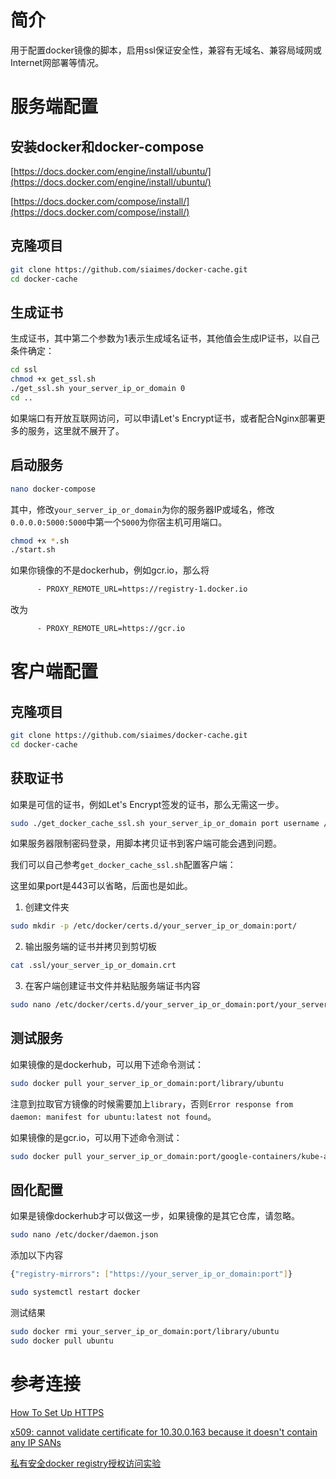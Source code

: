 # 简介

用于配置docker镜像的脚本，启用ssl保证安全性，兼容有无域名、兼容局域网或Internet网部署等情况。

# 服务端配置

## 安装docker和docker-compose

[https://docs.docker.com/engine/install/ubuntu/](https://docs.docker.com/engine/install/ubuntu/)

[https://docs.docker.com/compose/install/](https://docs.docker.com/compose/install/)

## 克隆项目

```bash
git clone https://github.com/siaimes/docker-cache.git
cd docker-cache
```

## 生成证书

生成证书，其中第二个参数为1表示生成域名证书，其他值会生成IP证书，以自己条件确定：

```bash
cd ssl
chmod +x get_ssl.sh
./get_ssl.sh your_server_ip_or_domain 0
cd ..
```

如果端口有开放互联网访问，可以申请Let's Encrypt证书，或者配合Nginx部署更多的服务，这里就不展开了。

## 启动服务

```bash
nano docker-compose
```

其中，修改`your_server_ip_or_domain`为你的服务器IP或域名，修改`0.0.0.0:5000:5000`中第一个`5000`为你宿主机可用端口。

```bash
chmod +x *.sh
./start.sh
```

如果你镜像的不是dockerhub，例如gcr.io，那么将
```bash
      - PROXY_REMOTE_URL=https://registry-1.docker.io
```
改为
```bash
      - PROXY_REMOTE_URL=https://gcr.io
```

# 客户端配置

## 克隆项目

```bash
git clone https://github.com/siaimes/docker-cache.git
cd docker-cache
```

## 获取证书

如果是可信的证书，例如Let's Encrypt签发的证书，那么无需这一步。

```bash
sudo ./get_docker_cache_ssl.sh your_server_ip_or_domain port username /path/to/ssl
```

如果服务器限制密码登录，用脚本拷贝证书到客户端可能会遇到问题。

我们可以自己参考`get_docker_cache_ssl.sh`配置客户端：

这里如果port是443可以省略，后面也是如此。

1. 创建文件夹

```bash
sudo mkdir -p /etc/docker/certs.d/your_server_ip_or_domain:port/
```

2. 输出服务端的证书并拷贝到剪切板

```bash
cat .ssl/your_server_ip_or_domain.crt
```

3. 在客户端创建证书文件并粘贴服务端证书内容

```bash
sudo nano /etc/docker/certs.d/your_server_ip_or_domain:port/your_server_ip_or_domain.crt
```

## 测试服务

如果镜像的是dockerhub，可以用下述命令测试：

```bash
sudo docker pull your_server_ip_or_domain:port/library/ubuntu
```

注意到拉取官方镜像的时候需要加上`library`，否则`Error response from daemon: manifest for ubuntu:latest not found`。

如果镜像的是gcr.io，可以用下述命令测试：

```bash
sudo docker pull your_server_ip_or_domain:port/google-containers/kube-apiserver:v1.15.11
```

## 固化配置

如果是镜像dockerhub才可以做这一步，如果镜像的是其它仓库，请忽略。

```bash
sudo nano /etc/docker/daemon.json
```

添加以下内容

```bash
{"registry-mirrors": ["https://your_server_ip_or_domain:port"]}
```

```bash
sudo systemctl restart docker
```

测试结果

```bash
sudo docker rmi your_server_ip_or_domain:port/library/ubuntu
sudo docker pull ubuntu
```

# 参考连接

[How To Set Up HTTPS](https://openpai.readthedocs.io/en/latest/manual/cluster-admin/basic-management-operations.html)

[x509: cannot validate certificate for 10.30.0.163 because it doesn't contain any IP SANs](https://blog.csdn.net/min19900718/article/details/87920254)

[私有安全docker registry授权访问实验](https://www.huaweicloud.com/articles/5fa5f84d8308590fcaa949d5dd5d9a04.html)